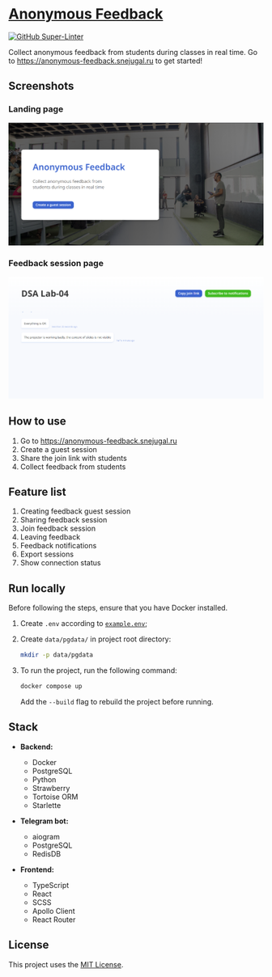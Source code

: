 # [Anonymous Feedback](https://anonymous-feedback.snejugal.ru)

[![GitHub Super-Linter](https://github.com/InnoSWP/b21-02-anonymous-feedback/workflows/Lint%20Code%20Base/badge.svg)](https://github.com/marketplace/actions/super-linter)

Collect anonymous feedback from students during classes in real time. Go to <https://anonymous-feedback.snejugal.ru> to get started!

## Screenshots

### Landing page

![A screenshot of the landing page](./screenshots/landingPage.png)

### Feedback session page

![A screenshot of the feedback session page](./screenshots/sessionPage.png)

## How to use

1. Go to <https://anonymous-feedback.snejugal.ru>
2. Create a guest session
3. Share the join link with students
4. Collect feedback from students

## Feature list

1. Creating feedback guest session
2. Sharing feedback session
3. Join feedback session
4. Leaving feedback
5. Feedback notifications
6. Export sessions
7. Show connection status


## Run locally

Before following the steps, ensure that you have Docker installed.

1. Create `.env` according to [`example.env`](./example.env);

2. Create `data/pgdata/` in project root directory:

    ```sh
    mkdir -p data/pgdata
    ```

3. To run the project, run the following command:

    ```bash
    docker compose up
    ```

    Add the `--build` flag to rebuild the project before running.

## Stack

- **Backend:**
  - Docker
  - PostgreSQL
  - Python
  - Strawberry
  - Tortoise ORM
  - Starlette

- **Telegram bot:**
  - aiogram
  - PostgreSQL
  - RedisDB
  
- **Frontend:**
  - TypeScript
  - React
  - SCSS
  - Apollo Client
  - React Router

## License

This project uses the [MIT License](./LICENSE).
